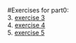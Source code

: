 #Exercises for part0: 
<br>
  3.  [exercise 3](/excersise3.md)
  <br>
  4. [exercise 4](/excersise4.md)
  <br>
  5. [exercise 5](/excersise5.md)
